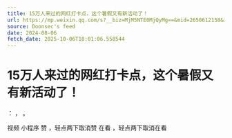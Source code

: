 ```yaml
---
title: 15万人来过的网红打卡点，这个暑假又有新活动了！
url: https://mp.weixin.qq.com/s?__biz=MjM5NTE0MjQyMg==&mid=2650612158&idx=2&sn=b96d75fe532b090b8c79fa9861e030d0
source: Doonsec's feed
date: 2024-08-06
fetch_date: 2025-10-06T18:01:06.558544
---
```


# 15万人来过的网红打卡点，这个暑假又有新活动了！

：
，
。

视频
小程序
赞
，轻点两下取消赞
在看
，轻点两下取消在看